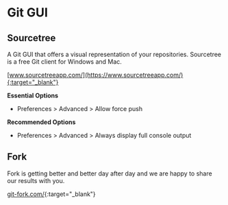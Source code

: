 # Git GUI

## Sourcetree

A Git GUI that offers a visual representation of your repositories. Sourcetree is a free Git client for Windows and Mac.

[www.sourcetreeapp.com/](https://www.sourcetreeapp.com/){:target="_blank"}

**Essential Options**

- Preferences > Advanced > Allow force push

**Recommended Options**

- Preferences > Advanced > Always display full console output

## Fork

Fork is getting better and better day after day and we are happy to share our results with you.

[git-fork.com/](https://git-fork.com/){:target="_blank"}

